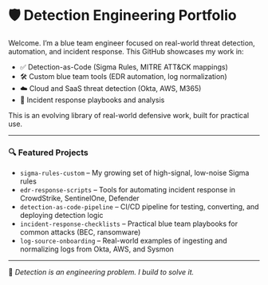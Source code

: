 # 🛡️ Detection Engineering Portfolio

Welcome. I’m a blue team engineer focused on real-world threat detection, automation, and incident response. This GitHub showcases my work in:

- ✅ Detection-as-Code (Sigma Rules, MITRE ATT&CK mappings)
- 🛠️ Custom blue team tools (EDR automation, log normalization)
- ☁️ Cloud and SaaS threat detection (Okta, AWS, M365)
- 📘 Incident response playbooks and analysis

This is an evolving library of real-world defensive work, built for practical use.

---

### 🔍 Featured Projects

- `sigma-rules-custom` – My growing set of high-signal, low-noise Sigma rules
- `edr-response-scripts` – Tools for automating incident response in CrowdStrike, SentinelOne, Defender
- `detection-as-code-pipeline` – CI/CD pipeline for testing, converting, and deploying detection logic
- `incident-response-checklists` – Practical blue team playbooks for common attacks (BEC, ransomware)
- `log-source-onboarding` – Real-world examples of ingesting and normalizing logs from Okta, AWS, and Sysmon

---

🧠 _Detection is an engineering problem. I build to solve it._
